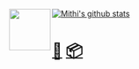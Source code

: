 [![Mithi's github stats][stats]][hexapod]
[<img src="https://hexapod.netlify.app/img/small-robot-2-small.gif" height="75" align="left" />][hexapod] 

# [🍭](https://bare-minimum-2d.netlify.app/demo3) [📦](https://mithi.github.io/hello-tiny-box/)

[stats]: https://github-readme-stats.vercel.app/api?username=mithi&show_icons=true&count_private=false&theme=radical&hide=contribs,issues,prs
[hexapod]: https://hexapod.netlify.app/

<!--
**mithi/mithi** is a ✨ _special_ ✨ repository because its `README.md` (this file) appears on your GitHub profile.

Here are some ideas to get you started:

- 🔭 I’m currently working on ...
- 🌱 I’m currently learning ...
- 👯 I’m looking to collaborate on ...
- 🤔 I’m looking for help with ...
- 💬 Ask me about ...
- 📫 How to reach me: ...
- 😄 Pronouns: ...
- ⚡ Fun fact: ...
-->

